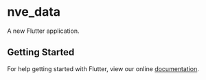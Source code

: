 # nve_data

A new Flutter application.

## Getting Started

For help getting started with Flutter, view our online
[documentation](https://flutter.io/).
